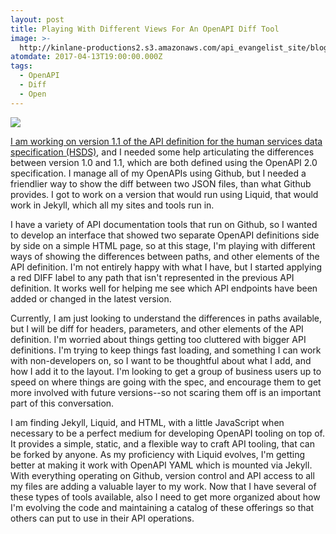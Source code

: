 ```yaml
---
layout: post
title: Playing With Different Views For An OpenAPI Diff Tool
image: >-
  http://kinlane-productions2.s3.amazonaws.com/api_evangelist_site/blog/openapi_diff.png
atomdate: 2017-04-13T19:00:00.000Z
tags:
  - OpenAPI
  - Diff
  - Open
---
```

[![](http://kinlane-productions2.s3.amazonaws.com/api_evangelist_site/blog/openapi_diff.png)](http://spec.open.referral.adopta.agency/definition/diff/)

[I am working on version 1.1 of the API definition for the human services data specification (HSDS)](http://spec.open.referral.adopta.agency/definition/diff/), and I needed some help articulating the differences between version 1.0 and 1.1, which are both defined using the OpenAPI 2.0 specification. I manage all of my OpenAPIs using Github, but I needed a friendlier way to show the diff between two JSON files, than what Github provides. I got to work on a version that would run using Liquid, that would work in Jekyll, which all my sites and tools run in.

I have a variety of API documentation tools that run on Github, so I wanted to develop an interface that showed two separate OpenAPI definitions side by side on a simple HTML page, so at this stage, I'm playing with different ways of showing the differences between paths, and other elements of the API definition. I'm not entirely happy with what I have, but I started applying a red DIFF label to any path that isn't represented in the previous API definition. It works well for helping me see which API endpoints have been added or changed in the latest version.

Currently, I am just looking to understand the differences in paths available, but I will be diff for headers, parameters, and other elements of the API definition. I'm worried about things getting too cluttered with bigger API definitions. I'm trying to keep things fast loading, and something I can work with non-developers on, so I want to be thoughtful about what I add, and how I add it to the layout. I'm looking to get a group of business users up to speed on where things are going with the spec, and encourage them to get more involved with future versions--so not scaring them off is an important part of this conversation.

I am finding Jekyll, Liquid, and HTML, with a little JavaScript when necessary to be a perfect medium for developing OpenAPI tooling on top of. It provides a simple, static, and a flexible way to craft API tooling, that can be forked by anyone. As my proficiency with Liquid evolves, I'm getting better at making it work with OpenAPI YAML which is mounted via Jekyll. With everything operating on Github, version control and API access to all my files are adding a valuable layer to my work. Now that I have several of these types of tools available, also I need to get more organized about how I'm evolving the code and maintaining a catalog of these offerings so that others can put to use in their API operations.